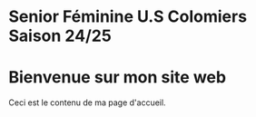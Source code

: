 # Senior Féminine U.S Colomiers Saison 24/25
<!DOCTYPE html>
<html>
<head>
  <title>Mon site web</title>
</head>
<body>
  <h1>Bienvenue sur mon site web</h1>
  <p>Ceci est le contenu de ma page d'accueil.</p>
</body>
</html>
